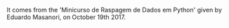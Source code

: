 It comes from the 'Minicurso de Raspagem de Dados em Python' given by Eduardo Masanori, on October 19th 2017.
